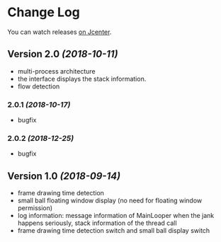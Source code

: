 # Change Log

You can watch releases [on Jcenter](https://dl.bintray.com/xiexudong/framemonitor/com/github/vip001/).

## Version 2.0 *(2018-10-11)*

- multi-process architecture
- the interface displays the stack information.
- flow detection

### 2.0.1 *(2018-10-17)*
- bugfix

### 2.0.2 *(2018-12-25)*
- bugfix

## Version 1.0 *(2018-09-14)*
- frame drawing time detection
- small ball floating window display (no need for floating window permission)
- log information: message information of MainLooper when the jank happens seriously, stack information of the thread call
- frame drawing time detection switch and small ball display switch 
